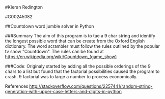#Kieran Redington

#G00245082

##Countdown word jumble solver in Python

###Summary
The aim of this program is to tae a 9 char string and identify the longest possible
word that can be create from the Oxford English dictionary. The word scrambler must follow the 
rules outlined by the popular tv show "Countdown". The rules can be found at https://en.wikipedia.org/wiki/Countdown_(game_show)

###Code:
Originaly started by adding all the possible orderings of the 9 chars to  a list but found that the factorial 
possibilities caused the program to crash. 9 factorial was to large a number to process economically.

References
http://stackoverflow.com/questions/2257441/random-string-generation-with-upper-case-letters-and-digits-in-python